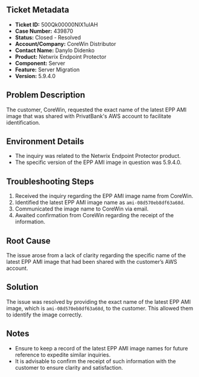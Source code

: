 ## Ticket Metadata
- **Ticket ID:** 500Qk00000NIX1uIAH
- **Case Number:** 439870
- **Status:** Closed - Resolved
- **Account/Company:** CoreWin Distributor
- **Contact Name:** Danylo Didenko
- **Product:** Netwrix Endpoint Protector
- **Component:** Server
- **Feature:** Server Migration
- **Version:** 5.9.4.0

## Problem Description
The customer, CoreWin, requested the exact name of the latest EPP AMI image that was shared with PrivatBank's AWS account to facilitate identification.

## Environment Details
- The inquiry was related to the Netwrix Endpoint Protector product.
- The specific version of the EPP AMI image in question was 5.9.4.0.

## Troubleshooting Steps
1. Received the inquiry regarding the EPP AMI image name from CoreWin.
2. Identified the latest EPP AMI image name as `ami-08d570eb8df63a68d`.
3. Communicated the image name to CoreWin via email.
4. Awaited confirmation from CoreWin regarding the receipt of the information.

## Root Cause
The issue arose from a lack of clarity regarding the specific name of the latest EPP AMI image that had been shared with the customer’s AWS account.

## Solution
The issue was resolved by providing the exact name of the latest EPP AMI image, which is `ami-08d570eb8df63a68d`, to the customer. This allowed them to identify the image correctly.

## Notes
- Ensure to keep a record of the latest EPP AMI image names for future reference to expedite similar inquiries.
- It is advisable to confirm the receipt of such information with the customer to ensure clarity and satisfaction.